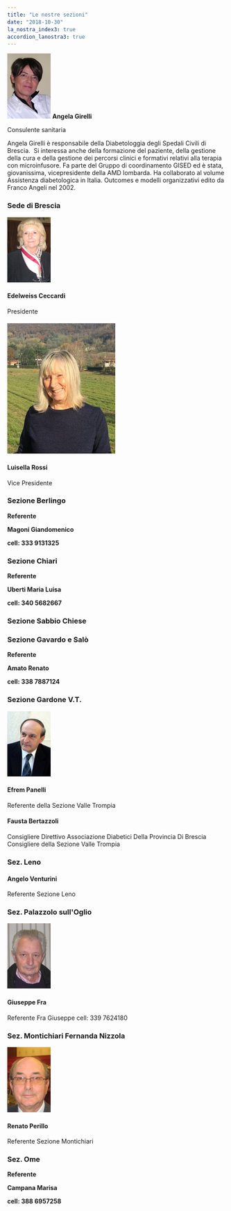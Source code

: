 ```yaml
---
title: "Le nostre sezioni"
date: "2018-10-30"
la_nostra_index3: true
accordion_lanostra3: true
---
```


![i nostri esperti](images/angela-girelli.jpg) **Angela Girelli**

Consulente sanitaria

Angela Girelli è responsabile della Diabetologgia degli Spedali Civili di Brescia.  Si interessa anche della formazione del paziente, della gestione della cura e della gestione dei percorsi clinici e formativi relativi alla terapia con microinfusore. Fa parte del Gruppo di coordinamento GISED ed è stata, giovanissima, vicepresidente della AMD lombarda. Ha collaborato al volume Assistenza diabetologica in Italia. Outcomes e modelli organizzativi edito da Franco Angeli nel 2002.

### Sede di Brescia

![sezione serle](images/edelweiss-ceccardi.jpg)

#### Edelweiss Ceccardi

Presidente

#### ![](images/l1-249x300.jpg)

#### Luisella Rossi

Vice Presidente

### Sezione Berlingo

**Referente**

**Magoni Giandomenico**

**cell: 333 9131325**

### Sezione Chiari

**Referente**

**Uberti Maria Luisa**

**cell: 340 5682667**

### Sezione Sabbio Chiese

### Sezione Gavardo e Salò

**Referente**

**Amato Renato**

**cell: 338 7887124**

### Sezione Gardone V.T.

![sezione serle](images/efrem-panelli.jpg)

#### Efrem Panelli

Referente della Sezione Valle Trompia

#### Fausta Bertazzoli

Consigliere Direttivo Associazione Diabetici Della Provincia Di Brescia Consigliere della Sezione Valle Trompia

### Sez. Leno

#### Angelo Venturini

Referente Sezione Leno

### Sez. Palazzolo sull'Oglio

![sezione serle](images/giuseppe-fra.jpg)

#### Giuseppe Fra

Referente Fra Giuseppe cell: 339 7624180

### Sez. Montichiari Fernanda Nizzola

![sezione serle](images/renato-perillo.jpg)

#### Renato Perillo

Referente Sezione Montichiari

### Sez. Ome

**Referente**

**Campana Marisa**

**cell: 388 6957258**